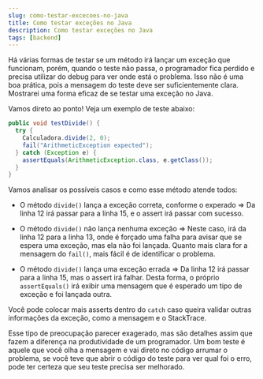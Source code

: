 ```yaml
---
slug: como-testar-excecoes-no-java
title: Como testar exceções no Java
description: Como testar exceções no Java
tags: [backend]
---
```


Há várias formas de testar se um método irá lançar um exceção que funcionam, porém, quando o teste não passa, o programador fica perdido e precisa utilizar do debug para ver onde está o problema. Isso não é uma boa prática, pois a mensagem do teste deve ser suficientemente clara. Mostrarei uma forma eficaz de se testar uma exceção no Java.

<!--truncate-->

Vamos direto ao ponto! Veja um exemplo de teste abaixo:

```java
public void testDivide() {
  try {
    Calculadora.divide(2, 0);
    fail("ArithmeticException expected");
  } catch (Exception e) {
    assertEquals(ArithmeticException.class, e.getClass());
  }
}
```

Vamos analisar os possíveis casos e como esse método atende todos:

- O método `divide()` lança a exceção correta, conforme o experado => Da linha 12 irá passar para a linha 15, e o assert irá passar com sucesso.

- O método `divide()` não lança nenhuma exceção => Neste caso, irá da linha 12 para a linha 13, onde é forçado uma falha para avisar que se espera uma exceção, mas ela não foi lançada. Quanto mais clara for a mensagem do `fail()`, mais fácil é de identificar o problema.

- O método `divide()` lança uma exceção errada => Da linha 12 irá passar para a linha 15, mas o assert irá falhar. Desta forma, o próprio `assertEquals()` irá exibir uma mensagem que é esperado um tipo de exceção e foi lançada outra.

Você pode colocar mais asserts dentro do `catch` caso queira validar outras informações da exceção, como a mensagem e o StackTrace.

Esse tipo de preocupação parecer exagerado, mas são detalhes assim que fazem a diferença na produtividade de um programador. Um bom teste é aquele que você olha a mensagem e vai direto no código arrumar o problema, se você teve que abrir o código do teste para ver qual foi o erro, pode ter certeza que seu teste precisa ser melhorado.
